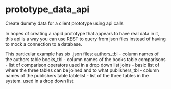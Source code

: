 # prototype_data_api
Create dummy data for a client prototype using api calls

In hopes of creating a rapid prototype that appears to have real data in it, this api is a way
you can use REST to query from json files instead of having to mock a connection to a database.

This particular example has six .json files:
	authors_tbl				-	column names of the authors table
	books_tbl					- column names of the books table
	comparisons				- list of comparison operators used in a drop down list
	joins							- basic list of where the three tables can be joined and to what
	publishers_tbl		- column names of the publishers table
	tablelist					- list of the three tables in the system.  used in a drop down list


